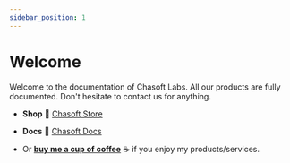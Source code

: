 ```yaml
---
sidebar_position: 1
---
```


# Welcome

Welcome to the documentation of Chasoft Labs. All our products are fully documented. Don't hesitate to contact us for anything.

* **Shop** 🛒 [Chasoft Store](https://store.chasoft.net)

* **Docs** 📄 [Chasoft Docs](https://docs.chasoft.net)

* Or **[buy me a cup of coffee](https://www.buymeacoffee.com/caoanh)** ☕ if you enjoy my products/services.